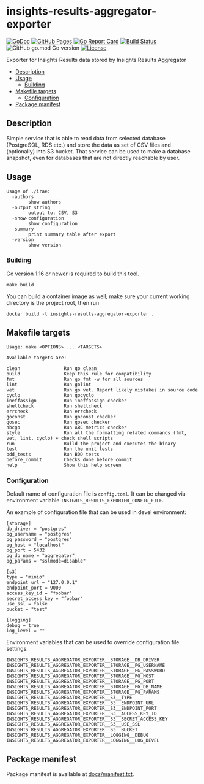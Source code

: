 # insights-results-aggregator-exporter

[![GoDoc](https://godoc.org/github.com/RedHatInsights/insights-results-aggregator-exporter?status.svg)](https://godoc.org/github.com/RedHatInsights/insights-results-aggregator-exporter)
[![GitHub Pages](https://img.shields.io/badge/%20-GitHub%20Pages-informational)](https://redhatinsights.github.io/insights-results-aggregator-exporter/)
[![Go Report Card](https://goreportcard.com/badge/github.com/RedHatInsights/insights-results-aggregator-exporter)](https://goreportcard.com/report/github.com/RedHatInsights/insights-results-aggregator-exporter)
[![Build Status](https://travis-ci.com/RedHatInsights/insights-results-aggregator-exporter.svg?branch=master)](https://travis-ci.com/RedHatInsights/insights-results-aggregator-exporter)
![GitHub go.mod Go version](https://img.shields.io/github/go-mod/go-version/RedHatInsights/insights-results-aggregator-exporter)
[![License](https://img.shields.io/badge/license-Apache-blue)](https://github.com/RedHatInsights/insights-results-aggregator-exporter/blob/master/LICENSE)

Exporter for Insights Results data stored by Insights Results Aggregator

<!-- vim-markdown-toc GFM -->

* [Description](#description)
* [Usage](#usage)
    * [Building](#building)
* [Makefile targets](#makefile-targets)
    * [Configuration](#configuration)
* [Package manifest](#package-manifest)

<!-- vim-markdown-toc -->

## Description

Simple service that is able to read data from selected database (PostgreSQL,
RDS etc.) and store the data as set of CSV files and (optionally) into S3
bucket. That service can be used to make a database snapshot, even for
databases that are not directly reachable by user.

## Usage

```
Usage of ./irae:
  -authors
        show authors
  -output string
        output to: CSV, S3
  -show-configuration
        show configuration
  -summary
        print summary table after export
  -version
        show version

```

### Building

Go version 1.16 or newer is required to build this tool.

```
make build
```

You can build a container image as well; make sure your current working directory 
is the project root, then run

```
docker build -t insights-results-aggregator-exporter .
```

## Makefile targets

```
Usage: make <OPTIONS> ... <TARGETS>

Available targets are:

clean                Run go clean
build                Keep this rule for compatibility
fmt                  Run go fmt -w for all sources
lint                 Run golint
vet                  Run go vet. Report likely mistakes in source code
cyclo                Run gocyclo
ineffassign          Run ineffassign checker
shellcheck           Run shellcheck
errcheck             Run errcheck
goconst              Run goconst checker
gosec                Run gosec checker
abcgo                Run ABC metrics checker
style                Run all the formatting related commands (fmt, vet, lint, cyclo) + check shell scripts
run                  Build the project and executes the binary
test                 Run the unit tests
bdd_tests            Run BDD tests
before_commit        Checks done before commit
help                 Show this help screen
```

### Configuration

Default name of configuration file is `config.toml`.
It can be changed via environment variable `INSIGHTS_RESULTS_EXPORTER_CONFIG_FILE`.

An example of configuration file that can be used in devel environment:

```
[storage]
db_driver = "postgres"
pg_username = "postgres"
pg_password = "postgres"
pg_host = "localhost"
pg_port = 5432
pg_db_name = "aggregator"
pg_params = "sslmode=disable"

[s3]
type = "minio"
endpoint_url = "127.0.0.1"
endpoint_port = 9000
access_key_id = "foobar"
secret_access_key = "foobar"
use_ssl = false
bucket = "test"

[logging]
debug = true
log_level = ""
```

Environment variables that can be used to override configuration file settings:

```
INSIGHTS_RESULTS_AGGREGATOR_EXPORTER__STORAGE__DB_DRIVER
INSIGHTS_RESULTS_AGGREGATOR_EXPORTER__STORAGE__PG_USERNAME
INSIGHTS_RESULTS_AGGREGATOR_EXPORTER__STORAGE__PG_PASSWORD
INSIGHTS_RESULTS_AGGREGATOR_EXPORTER__STORAGE__PG_HOST
INSIGHTS_RESULTS_AGGREGATOR_EXPORTER__STORAGE__PG_PORT
INSIGHTS_RESULTS_AGGREGATOR_EXPORTER__STORAGE__PG_DB_NAME
INSIGHTS_RESULTS_AGGREGATOR_EXPORTER__STORAGE__PG_PARAMS
INSIGHTS_RESULTS_AGGREGATOR_EXPORTER__S3__TYPE
INSIGHTS_RESULTS_AGGREGATOR_EXPORTER__S3__ENDPOINT_URL
INSIGHTS_RESULTS_AGGREGATOR_EXPORTER__S3__ENDPOINT_PORT
INSIGHTS_RESULTS_AGGREGATOR_EXPORTER__S3__ACCESS_KEY_ID
INSIGHTS_RESULTS_AGGREGATOR_EXPORTER__S3__SECRET_ACCESS_KEY
INSIGHTS_RESULTS_AGGREGATOR_EXPORTER__S3__USE_SSL
INSIGHTS_RESULTS_AGGREGATOR_EXPORTER__S3__BUCKET
INSIGHTS_RESULTS_AGGREGATOR_EXPORTER__LOGGING__DEBUG
INSIGHTS_RESULTS_AGGREGATOR_EXPORTER__LOGGING__LOG_DEVEL
```

## Package manifest

Package manifest is available at [docs/manifest.txt](docs/manifest.txt).
